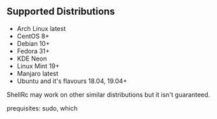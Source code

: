 ## Supported Distributions
- Arch Linux latest
- CentOS 8+
- Debian 10+
- Fedora 31+
- KDE Neon
- Linux Mint 19+
- Manjaro latest
- Ubuntu and it's flavours 18.04, 19.04+

ShellRc may work on other similar distributions but it isn't guaranteed.

prequisites:
sudo, which
